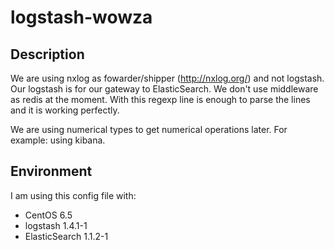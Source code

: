 logstash-wowza
==============

Description
-----------

We are using nxlog as fowarder/shipper (http://nxlog.org/) and not logstash.
Our logstash is for our gateway to ElasticSearch. We don't use middleware as redis at the moment. With this regexp line is enough to parse the lines and it is working perfectly.

We are using numerical types to get numerical operations later. For example: using kibana.

Environment
-----------

I am using this config file with:

* CentOS 6.5
* logstash 1.4.1-1
* ElasticSearch 1.1.2-1

